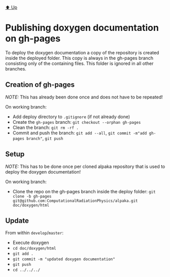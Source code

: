 [:arrow_up: Up](../Index.md)

Publishing doxygen documentation on gh-pages
============================================

To deploy the doxygen documentation a copy of the repository is created inside the deployed folder.
This copy is always in the gh-pages branch consisting only of the containing files.
This folder is ignored in all other branches.

Creation of gh-pages
--------------------

*NOTE:* This has already been done once and does not have to be repeated!

On working branch:
- Add deploy directory to `.gitignore` (if not already done)
- Create the `gh-pages` branch: `git checkout --orphan gh-pages`
- Clean the branch: `git rm -rf .`
- Commit and push the branch: `git add --all`, `git commit -m"add gh-pages branch"`, `git push`

Setup
-----

*NOTE:* This has to be done once per cloned alpaka repository that is used to deploy the doxygen documentation!

On working branch:
- Clone the repo on the gh-pages branch inside the deploy folder: `git clone -b gh-pages git@github.com:ComputationalRadiationPhysics/alpaka.git doc/doxygen/html`

Update
------

From within `develop`/`master`: 
- Execute doxygen
- `cd doc/doxygen/html`
- `git add .`
- `git commit -m "updated doxygen documentation"`
- `git push`
- `cd ../../../`
